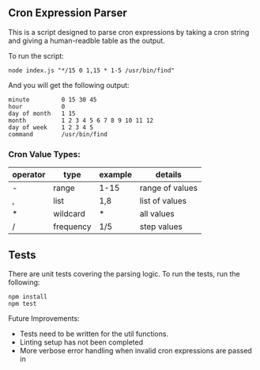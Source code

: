 ## Cron Expression Parser

This is a script designed to parse cron expressions by taking a cron string 
and giving a human-readble table as the output.

To run the script:

```
node index.js "*/15 0 1,15 * 1-5 /usr/bin/find"
```

And you will get the following output:

```
minute         0 15 30 45
hour           0
day of month   1 15
month          1 2 3 4 5 6 7 8 9 10 11 12
day of week    1 2 3 4 5
command        /usr/bin/find
```

### Cron Value Types:

| operator |    type   |  example  |      details     |
| -------- | --------- | --------- |    ----------    |
|     -    | range     |    1-15   |  range of values       |
|     ,    | list      |    1,8    |  list of values  |
|     *    | wildcard  |     *     |  all values |
|     /    | frequency |    1/5    |  step values     | 

## Tests

There are unit tests covering the parsing logic. 
To run the tests, run the following:

```
npm install
npm test
```


Future Improvements:
- Tests need to be written for the util functions.
- Linting setup has not been completed
- More verbose error handling when invalid cron expressions are passed in